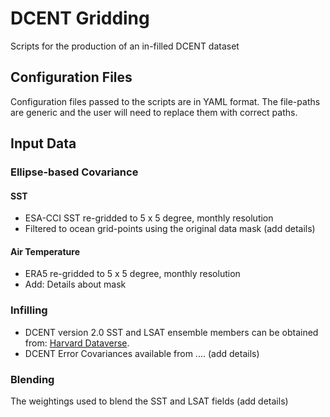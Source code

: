 # DCENT Gridding

Scripts for the production of an in-filled DCENT dataset

## Configuration Files

Configuration files passed to the scripts are in YAML format. The file-paths are generic and the
user will need to replace them with correct paths.

## Input Data

### Ellipse-based Covariance

#### SST

- ESA-CCI SST re-gridded to 5 x 5 degree, monthly resolution
- Filtered to ocean grid-points using the original data mask (add details)

#### Air Temperature

- ERA5 re-gridded to 5 x 5 degree, monthly resolution
- Add: Details about mask

### Infilling

- DCENT version 2.0 SST and LSAT ensemble members can be obtained from: [Harvard Dataverse](https://dataverse.harvard.edu/dataset.xhtml?persistentId=doi:10.7910/DVN/NU4UGW).
- DCENT Error Covariances available from .... (add details)

### Blending

The weightings used to blend the SST and LSAT fields (add details)
